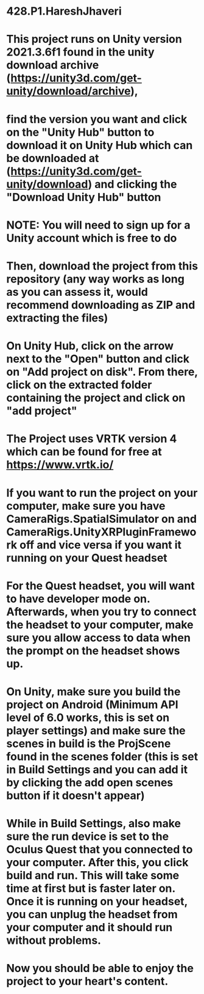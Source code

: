 # 428.P1.HareshJhaveri
# This project runs on Unity version 2021.3.6f1 found in the unity download archive (https://unity3d.com/get-unity/download/archive), 
# find the version you want and click on the "Unity Hub" button to download it on Unity Hub which can be downloaded at (https://unity3d.com/get-unity/download) and clicking the "Download Unity Hub" button
# NOTE: You will need to sign up for a Unity account which is free to do
# Then, download the project from this repository (any way works as long as you can assess it, would recommend downloading as ZIP and extracting the files)
# On Unity Hub, click on the arrow next to the "Open" button and click on "Add project on disk". From there, click on the extracted folder containing the project and click on "add project"
# The Project uses VRTK version 4 which can be found for free at https://www.vrtk.io/
# If you want to run the project on your computer, make sure you have CameraRigs.SpatialSimulator on and CameraRigs.UnityXRPluginFramework off and vice versa if you want it running on your Quest headset
# For the Quest headset, you will want to have developer mode on. Afterwards, when you try to connect the headset to your computer, make sure you allow access to data when the prompt on the headset shows up.
# On Unity, make sure you build the project on Android (Minimum API level of 6.0 works, this is set on player settings) and make sure the scenes in build is the ProjScene found in the scenes folder (this is set in Build Settings and you can add it by clicking the add open scenes button if it doesn't appear)
# While in Build Settings, also make sure the run device is set to the Oculus Quest that you connected to your computer. After this, you click build and run. This will take some time at first but is faster later on. Once it is running on your headset, you can unplug the headset from your computer and it should run without problems. 
# Now you should be able to enjoy the project to your heart's content.
